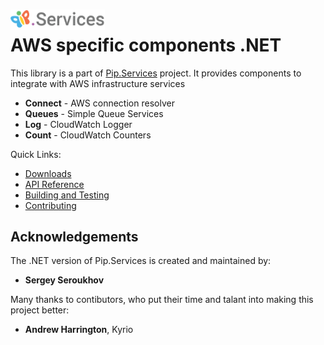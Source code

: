# <img src="https://github.com/pip-services/pip-services/raw/master/design/Logo.png" alt="Pip.Services Logo" style="max-width:30%"> <br/> AWS specific components .NET

This library is a part of [Pip.Services](https://github.com/pip-services/pip-services) project.
It provides components to integrate with AWS infrastructure services

- **Connect** - AWS connection resolver
- **Queues** - Simple Queue Services
- **Log** - CloudWatch Logger
- **Count** - CloudWatch Counters

Quick Links:

* [Downloads](https://github.com/pip-services-dotnet/pip-services-aws-dotnet/blob/master/doc/Downloads.md)
* [API Reference](https://rawgit.com/pip-services-dotnet/pip-services-aws-dotnet/master/doc/api/index.html)
* [Building and Testing](https://github.com/pip-services-dotnet/pip-services-aws-dotnet/blob/master/doc/Development.md)
* [Contributing](https://github.com/pip-services-dotnet/pip-services-aws-dotnet/blob/master/doc/Development.md/#contrib)

## Acknowledgements

The .NET version of Pip.Services is created and maintained by:
- **Sergey Seroukhov**

Many thanks to contibutors, who put their time and talant into making this project better:
- **Andrew Harrington**, Kyrio
